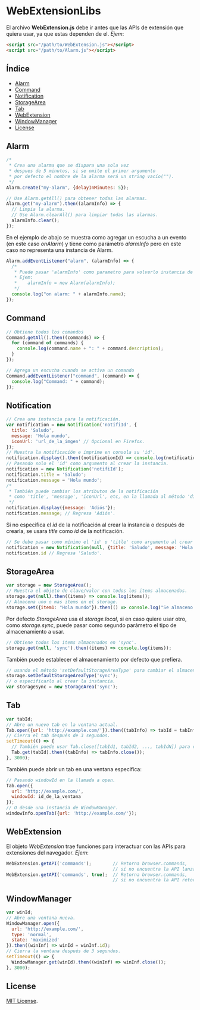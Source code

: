 # WebExtensionLibs

El archivo **WebExtension.js** debe ir antes que las APIs de extensión que quiera usar, ya que estas dependen de el. *Ejem*:

```html
<script src="/path/to/WebExtension.js"></script>
<script src="/path/to/Alarm.js"></script>
```

## Índice

* [Alarm](#alarm)
* [Command](#command)
* [Notification](#notification)
* [StorageArea](#storagearea)
* [Tab](#tab)
* [WebExtension](#webextension)
* [WindowManager](#windowmanager)
* [License](#license)

## Alarm

```javascript
/*
 * Crea una alarma que se dispara una sola vez
 * despues de 5 minutos, si se omite el primer argumento
 * por defecto el nombre de la alarma será un string vacío("").
 */
Alarm.create("my-alarm", {delayInMinutes: 5});

// Use Alarm.getAll() para obtener todas las alarmas.
Alarm.get("my-alarm").then((alarmInfo) => {
  // Limpia la alarma.
  // Use Alarm.clearAll() para limpiar todas las alarmas.
  alarmInfo.clear();
});
```

En el ejemplo de abajo se muestra como agregar un escucha a un evento (en este caso _onAlarm_) y tiene como parámetro _alarmInfo_ pero en este caso no representa una instancia de Alarm.

```javascript
Alarm.addEventListener("alarm", (alarmInfo) => {
  /*
   * Puede pasar 'alarmInfo' como parametro para volverlo instancia de Alarm.
   * Ejem:
   *    alarmInfo = new Alarm(alarmInfo);
   */
  console.log("on alarm: " + alarmInfo.name);
});
```

## Command

```javascript
// Obtiene todos los comandos
Command.getAll().then((commands) => {
  for (command of commands) {
    console.log(command.name + ": " + command.description);
  }
});

// Agrega un escucha cuando se activa un comando
Command.addEventListener("command", (command) => {
  console.log("Command: " + command);
});
```

## Notification

```javascript
// Crea una instancia para la notificación.
var notification = new Notification('notifiId', {
  title: 'Saludo',
  message: 'Hola mundo',
  iconUrl: 'url_de_la_imgen' // Opcional en Firefox.
});
// Muestra la notificación e imprime en consola su 'id'.
notification.display().then((notificationId) => console.log(notificationId));
// Pasando solo el 'id' como argumento al crear la instancia.
notification = new Notification('notifiId');
notification.title = 'Saludo';
notification.message = 'Hola mundo';
/*
 * También puede cambiar los atributos de la notificación
 * como 'title', 'message', 'iconUrl', etc, en la llamada al método 'display'.
 */
notification.display({message: 'Adiós'});
notification.message; // Regresa 'Adiós'.
```

Si no especifica el _id_ de la notificación al crear la instancia o después de crearla, se usara _title_ como _id_ de la notificación.

```javascript
// Se debe pasar como mínimo el 'id' o 'title' como argumento al crear la instancia.
notification = new Notification(null, {title: 'Saludo', message: 'Hola mundo'});
notification.id // Regresa 'Saludo'.
```

## StorageArea

```javascript
var storage = new StorageArea();
// Muestra el objeto de clave/valor con todos los items almacenados.
storage.get(null).then((items) => console.log(items));
// Almacena uno o mas items en el storage.
storage.set({item1: "Hola mundo"}).then(() => console.log("Se almaceno correctamente."));
```

Por defecto *StorageArea* usa el *storage.local*, si en caso quiere usar otro, como *storage.sync*, puede pasar como segundo parámetro el tipo de almacenamiento a usar.

```javascript
// Obtiene todos los items almacenados en 'sync'.
storage.get(null, 'sync').then((items) => console.log(items));
```

También puede establecer el almacenamiento por defecto que prefiera.

```javascript
// usando el método 'setDefaultStorageAreaType' para cambiar el almacenamiento por defecto
storage.setDefaultStorageAreaType('sync');
// o especificarlo al crear la instancia.
var storageSync = new StorageArea('sync');
```

## Tab

```javascript
var tabId;
// Abre un nuevo tab en la ventana actual.
Tab.open({url: 'http://example.com/'}).then((tabInfo) => tabId = tabInfo.id);
// Cierra el tab después de 3 segundos.
setTimeout(() => {
  // También puede usar Tab.close([tabId1, tabId2, ..., tabIdN]) para cerrar uno o mas tabs.
  Tab.get(tabId).then((tabInfo) => tabInfo.close());
}, 3000);
```

También puede abrir un tab en una ventana especifica:

```javascript
// Pasando windowId en la llamada a open.
Tab.open({
  url: 'http://example.com/',
  windowId: id_de_la_ventana
});
// O desde una instancia de WindowManager.
windowInfo.openTab({url: 'http://example.com/'});
```

## WebExtension

El objeto *WebExtension* trae funciones para interactuar con las APIs para extensiones del navegador. *Ejem*:

```javascript
WebExtension.getAPI('commands');        // Retorna browser.commands,
                                        // si no encuentra la API lanza un error.
WebExtension.getAPI('commands', true);  // Retorna browser.commands,
                                        // si no encuentra la API retorna null.
```

## WindowManager

```javascript
var winId;
// Abre una ventana nueva.
WindowManager.open({
  url: 'http://example.com/',
  type: 'normal',
  state: 'maximized'
}).then((winInf) => winId = winInf.id);
// Cierra la ventana después de 3 segundos.
setTimeout(() => {
  WindowManager.get(winId).then((winInf) => winInf.close());
}, 3000);
```

## License

[MIT License](https://opensource.org/licenses/MIT).
